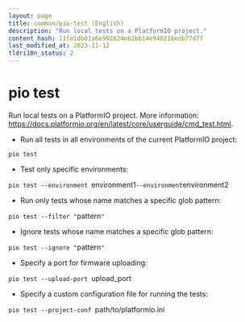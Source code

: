 ```yaml
---
layout: page
title: common/pio-test (English)
description: "Run local tests on a PlatformIO project."
content_hash: 11fe1db01a6e992824e62bb14e940216edb77d7f
last_modified_at: 2023-11-12
tldri18n_status: 2
---
```

# pio test

Run local tests on a PlatformIO project.
More information: <https://docs.platformio.org/en/latest/core/userguide/cmd_test.html>.

- Run all tests in all environments of the current PlatformIO project:

`pio test`

- Test only specific environments:

`pio test --environment `<span class="tldr-var badge badge-pill bg-dark-lm bg-white-dm text-white-lm text-dark-dm font-weight-bold">environment1</span>` --environment `<span class="tldr-var badge badge-pill bg-dark-lm bg-white-dm text-white-lm text-dark-dm font-weight-bold">environment2</span>

- Run only tests whose name matches a specific glob pattern:

`pio test --filter "`<span class="tldr-var badge badge-pill bg-dark-lm bg-white-dm text-white-lm text-dark-dm font-weight-bold">pattern</span>`"`

- Ignore tests whose name matches a specific glob pattern:

`pio test --ignore "`<span class="tldr-var badge badge-pill bg-dark-lm bg-white-dm text-white-lm text-dark-dm font-weight-bold">pattern</span>`"`

- Specify a port for firmware uploading:

`pio test --upload-port `<span class="tldr-var badge badge-pill bg-dark-lm bg-white-dm text-white-lm text-dark-dm font-weight-bold">upload_port</span>

- Specify a custom configuration file for running the tests:

`pio test --project-conf `<span class="tldr-var badge badge-pill bg-dark-lm bg-white-dm text-white-lm text-dark-dm font-weight-bold">path/to/platformio.ini</span>
